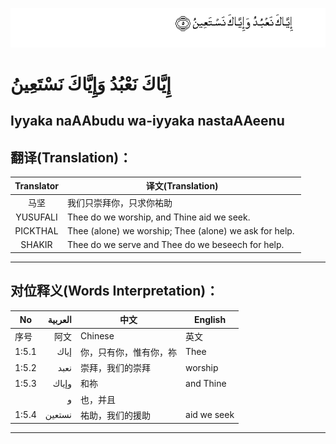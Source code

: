 ![001:005](images/001_005.gif)

# إِيَّاكَ نَعْبُدُ وَإِيَّاكَ نَسْتَعِينُ

## Iyyaka naAAbudu wa-iyyaka nastaAAeenu

## 翻译(Translation)：

|Translator | 译文(Translation)|
|:---:|---|
|马坚  |	我们只崇拜你，只求你祐助|
|YUSUFALI  |	Thee do we worship, and Thine aid we seek. |
|PICKTHAL  |	Thee (alone) we worship; Thee (alone) we ask for help.  |
|SHAKIR  |	Thee do we serve and Thee do we beseech for help. |

---

## 对位释义(Words Interpretation)：

|No | العربية | 中文 | English|
|---|---:|---|---|
|序号|阿文|Chinese|英文|
|1:5.1 |	إياك |	你，只有你，惟有你，祢 |	Thee|
|1:5.2 |	نعبد |	崇拜，我们的崇拜 |	worship|
|1:5.3 |	وإياك |	和祢 |	and Thine|
| |	و |	也，并且	 ||
|1:5.4 |	نستعين |	祐助，我们的援助 |	aid we seek|

---
